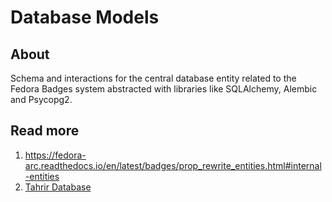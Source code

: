 # Database Models

## About

Schema and interactions for the central database entity related to the Fedora Badges system abstracted with libraries like SQLAlchemy, Alembic and Psycopg2.

## Read more

1. https://fedora-arc.readthedocs.io/en/latest/badges/prop_rewrite_entities.html#internal-entities
2. [Tahrir Database](https://gitlab.com/fedora/websites-apps/fedora-badges/database-models/-/blob/main/docs/README.md)
